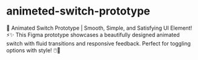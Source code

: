 # animeted-switch-prototype
🔄 Animated Switch Prototype | Smooth, Simple, and Satisfying UI Element! ⚡✨ This Figma prototype showcases a beautifully designed animated switch with fluid transitions and responsive feedback. Perfect for toggling options with style! 🖱️🎨
